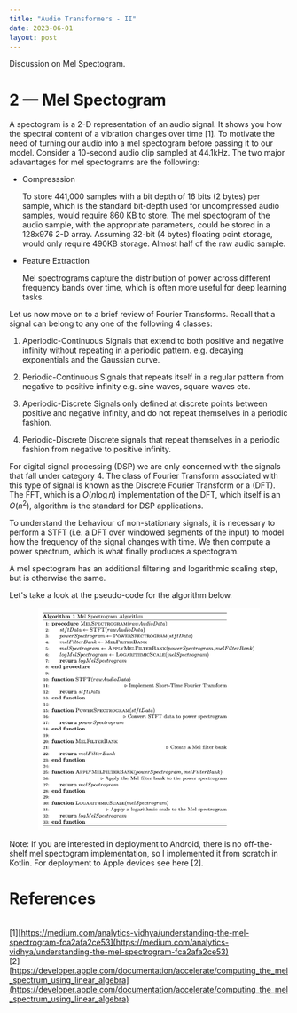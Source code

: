 ```yaml
---
title: "Audio Transformers - II"
date: 2023-06-01
layout: post
---
```


Discussion on Mel Spectogram.


# 2 — Mel Spectogram

A spectogram is a 2-D representation of an audio signal. It shows you how the spectral content of a vibration changes over time [1]. To motivate the need of turning our audio into a mel spectogram before passing it to our model. Consider a 10-second audio clip sampled at 44.1kHz. The two major adavantages for mel spectograms are the following:


* Compresssion

   To store 441,000 samples with a bit depth of 16 bits (2 bytes) per sample, which is the standard bit-depth used for uncompressed audio samples, would require 860 KB to store. The mel spectogram of the audio sample, with the appropriate parameters, could be stored in a 128x976 2-D array. Assuming 32-bit (4 bytes) floating point storage, would only require 490KB storage. Almost half of the raw audio sample.

* Feature Extraction

  Mel spectrograms capture the distribution of power across different frequency bands over time, which is often more useful for deep learning tasks.

Let us now move on to a brief review of Fourier Transforms. Recall that a signal can belong to any one of the following 4 classes:

1. Aperiodic-Continuous
    Signals that extend to both positive and negative infinity without repeating in a periodic pattern. e.g. decaying exponentials and the Gaussian curve.

2. Periodic-Continuous
    Signals that repeats itself in a regular pattern from negative to positive infinity e.g. sine waves, square waves etc.

3. Aperiodic-Discrete
    Signals only defined at discrete points between positive and negative infinity, and do not repeat themselves in a periodic fashion.

4. Periodic-Discrete
    Discrete signals that repeat themselves in a periodic fashion from negative to positive infinity. 



For digital signal processing (DSP) we are only concerned with the signals that fall under category 4. The class of Fourier Transform associated with this type of signal is known as the Discrete Fourier Transform or a (DFT). The FFT, which is a $O(n\log{}n)$ implementation of the DFT, which itself is an $O(n^2)$, algorithm is the standard for DSP applications.

To understand the behaviour of non-stationary signals, it is necessary to perform a STFT (i.e. a DFT over windowed segments of the input) to model how the frequency of the signal changes with time. We then compute a power spectrum, which is what finally produces a spectogram.

A mel spectogram has an additional filtering and logarithmic scaling step, but is otherwise the same.

Let's take a look at the pseudo-code for the algorithm below.

<p align="center">
  <img src="/assets/imgs/mel_latex.png" width="400" height="400" />
</p>


Note: If you are interested in deployment to Android, there is no off-the-shelf mel spectogram implementation, so I implemented it from scratch in Kotlin. For deployment to Apple devices see here [2].


# References
\
[1][https://medium.com/analytics-vidhya/understanding-the-mel-spectrogram-fca2afa2ce53](https://medium.com/analytics-vidhya/understanding-the-mel-spectrogram-fca2afa2ce53)
\
[2][https://developer.apple.com/documentation/accelerate/computing_the_mel_spectrum_using_linear_algebra](https://developer.apple.com/documentation/accelerate/computing_the_mel_spectrum_using_linear_algebra)
